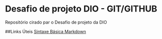 # Desafio de projeto DIO - GIT/GITHUB
Repositório cirado par o Desafio de projeto da DIO

##Links Úteis
[Sintaxe Básica Markdown](https://www.markdownguide.org/basic-sintax)
